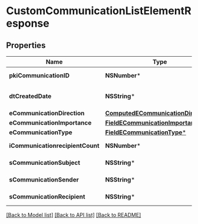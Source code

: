 # CustomCommunicationListElementResponse

## Properties
Name | Type | Description | Notes
------------ | ------------- | ------------- | -------------
**pkiCommunicationID** | **NSNumber*** | The unique ID of the Communication. | 
**dtCreatedDate** | **NSString*** | The date and time at which the object was created | 
**eCommunicationDirection** | [**ComputedECommunicationDirection***](ComputedECommunicationDirection.md) |  | 
**eCommunicationImportance** | [**FieldECommunicationImportance***](FieldECommunicationImportance.md) |  | 
**eCommunicationType** | [**FieldECommunicationType***](FieldECommunicationType.md) |  | 
**iCommunicationrecipientCount** | **NSNumber*** | The count of Communicationrecipient | 
**sCommunicationSubject** | **NSString*** | The subject of the Communication | 
**sCommunicationSender** | **NSString*** | The sender name of the Communication | 
**sCommunicationRecipient** | **NSString*** | The recipients&#39; name of the Communication | 

[[Back to Model list]](../README.md#documentation-for-models) [[Back to API list]](../README.md#documentation-for-api-endpoints) [[Back to README]](../README.md)


